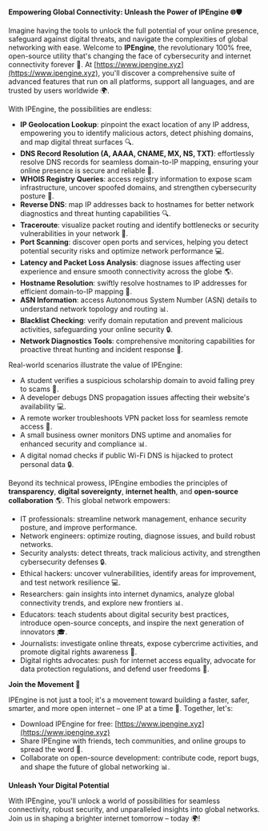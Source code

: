 **Empowering Global Connectivity: Unleash the Power of IPEngine 🌐🛡️**

Imagine having the tools to unlock the full potential of your online presence, safeguard against digital threats, and navigate the complexities of global networking with ease. Welcome to **IPEngine**, the revolutionary 100% free, open-source utility that's changing the face of cybersecurity and internet connectivity forever 🚀. At [https://www.ipengine.xyz](https://www.ipengine.xyz), you'll discover a comprehensive suite of advanced features that run on all platforms, support all languages, and are trusted by users worldwide 🌍.

With IPEngine, the possibilities are endless:

* **IP Geolocation Lookup**: pinpoint the exact location of any IP address, empowering you to identify malicious actors, detect phishing domains, and map digital threat surfaces 🔍.
* **DNS Record Resolution (A, AAAA, CNAME, MX, NS, TXT)**: effortlessly resolve DNS records for seamless domain-to-IP mapping, ensuring your online presence is secure and reliable 📡.
* **WHOIS Registry Queries**: access registry information to expose scam infrastructure, uncover spoofed domains, and strengthen cybersecurity posture 🔐.
* **Reverse DNS**: map IP addresses back to hostnames for better network diagnostics and threat hunting capabilities 🔍.
* **Traceroute**: visualize packet routing and identify bottlenecks or security vulnerabilities in your network 🚀.
* **Port Scanning**: discover open ports and services, helping you detect potential security risks and optimize network performance 💻.
* **Latency and Packet Loss Analysis**: diagnose issues affecting user experience and ensure smooth connectivity across the globe 🌎.
* **Hostname Resolution**: swiftly resolve hostnames to IP addresses for efficient domain-to-IP mapping 🔗.
* **ASN Information**: access Autonomous System Number (ASN) details to understand network topology and routing 📊.
* **Blacklist Checking**: verify domain reputation and prevent malicious activities, safeguarding your online security 🔒.
* **Network Diagnostics Tools**: comprehensive monitoring capabilities for proactive threat hunting and incident response 🚨.

Real-world scenarios illustrate the value of IPEngine:

* A student verifies a suspicious scholarship domain to avoid falling prey to scams 📝.
* A developer debugs DNS propagation issues affecting their website's availability 💻.
* A remote worker troubleshoots VPN packet loss for seamless remote access 🌟.
* A small business owner monitors DNS uptime and anomalies for enhanced security and compliance 📊.
* A digital nomad checks if public Wi-Fi DNS is hijacked to protect personal data 🔒.

Beyond its technical prowess, IPEngine embodies the principles of **transparency**, **digital sovereignty**, **internet health**, and **open-source collaboration** 🌎. This global network empowers:

* IT professionals: streamline network management, enhance security posture, and improve performance.
* Network engineers: optimize routing, diagnose issues, and build robust networks.
* Security analysts: detect threats, track malicious activity, and strengthen cybersecurity defenses 🔒.
* Ethical hackers: uncover vulnerabilities, identify areas for improvement, and test network resilience 💻.
* Researchers: gain insights into internet dynamics, analyze global connectivity trends, and explore new frontiers 📊.
* Educators: teach students about digital security best practices, introduce open-source concepts, and inspire the next generation of innovators 🎓.
* Journalists: investigate online threats, expose cybercrime activities, and promote digital rights awareness 📰.
* Digital rights advocates: push for internet access equality, advocate for data protection regulations, and defend user freedoms 🌟.

**Join the Movement 🔗**

IPEngine is not just a tool; it's a movement toward building a faster, safer, smarter, and more open internet – one IP at a time 🚀. Together, let's:

* Download IPEngine for free: [https://www.ipengine.xyz](https://www.ipengine.xyz)
* Share IPEngine with friends, tech communities, and online groups to spread the word 🔗.
* Collaborate on open-source development: contribute code, report bugs, and shape the future of global networking 📊.

**Unleash Your Digital Potential**

With IPEngine, you'll unlock a world of possibilities for seamless connectivity, robust security, and unparalleled insights into global networks. Join us in shaping a brighter internet tomorrow – today 🌍!